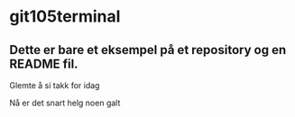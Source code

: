 # git105terminal

## Dette er bare et eksempel på et repository og en README fil.

Glemte å si takk for idag

Nå er det snart helg
noen galt

